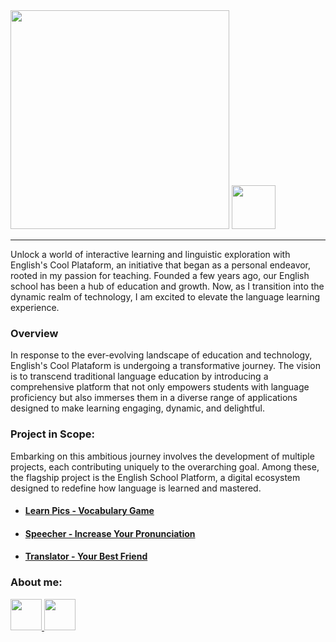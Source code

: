 <!DOCTYPE html>
<html lang="en">
<head>
    <meta charset="UTF-8">
    <meta http-equiv="X-UA-Compatible" content="IE=edge">
    <meta name="viewport" content="width=device-width, initial-scale=1.0">
</head>
<body>
  <img src="https://github.com/Faabry/Englishs-Cool/assets/110841289/6a4b42be-f1eb-4132-8265-498e34fc7f40" width=350px>
  <img src="https://github.com/Faabry/Englishs-Cool/assets/110841289/ef4ad548-1b26-477c-aba6-871a93fd13a1" widht=70px height=70px>
  
  <hr>
  
  <p>Unlock a world of interactive learning and linguistic exploration with English's Cool Plataform, an initiative that began as a personal endeavor, rooted in my passion for teaching. Founded a few years ago, our English school has been a hub of education and growth. Now, as I transition into the dynamic realm of technology, I am excited to elevate the language learning experience.</p>
  
  <h3>Overview</h3>
  <p>In response to the ever-evolving landscape of education and technology, English's Cool Plataform is undergoing a transformative journey. The vision is to transcend traditional language education by introducing a comprehensive platform that not only empowers students with language proficiency but also immerses them in a diverse range of applications designed to make learning engaging, dynamic, and delightful.</p>
  
  <h3>Project in Scope:</h3>
    <p>Embarking on this ambitious journey involves the development of multiple projects, each contributing uniquely to the overarching goal. Among these, the flagship project is the English School Platform, a digital ecosystem designed to redefine how language is learned and mastered.</p>
    
  <ul>
    <li><h4><a href="https://github.com/Faabry/Englishs-Cool/tree/master/Menu/Learn_Pics">Learn Pics - Vocabulary Game</a></h4></li>
    <li><h4><a href="https://github.com/Faabry/Englishs-Cool/tree/master/Menu/Speecher">Speecher - Increase Your Pronunciation</a></h4></li>
    <li><h4><a href="https://github.com/Faabry/Englishs-Cool/tree/master/Menu/Translator">Translator - Your Best Friend</a></h4></li>
  </ul>
  <h3>About me: </h3>
  <a href="https://www.linkedin.com/in/airton-f-225784255/">
  <img src="https://user-images.githubusercontent.com/110841289/224358942-846f52a8-6945-49ca-8aa7-6719b2f1c603.png" height=50px width=50px>
  </a>
  <a href="https://www.instagram.com/faa_bry/">
  <img src="https://user-images.githubusercontent.com/110841289/224359564-da97e372-92b5-4229-9d73-eee2779e16c4.png" height=50px width=50px>
  </a>
</body>
</html>


